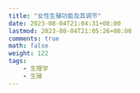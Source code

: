 ```yaml
---
title: "女性生殖功能及其调节"
date: 2023-08-04T21:04:31+08:00
lastmod: 2023-08-04T21:05:26+08:00
comments: true
math: false
weight: 122
tags:
    - 生理学
    - 生殖
---
```



